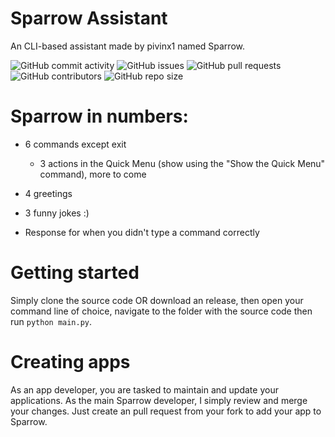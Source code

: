 # Sparrow Assistant
An CLI-based assistant made by pivinx1 named Sparrow.

![GitHub commit activity](https://img.shields.io/github/commit-activity/w/pivinx1/sparrowassistant)
![GitHub issues](https://img.shields.io/github/issues/pivinx1/sparrowassistant)
![GitHub pull requests](https://img.shields.io/github/issues-pr/pivinx1/sparrowassistant)
![GitHub contributors](https://img.shields.io/github/contributors/pivinx1/sparrowassistant)
![GitHub repo size](https://img.shields.io/github/repo-size/pivinx1/sparrowassistant)
# Sparrow in numbers:
- 6 commands except exit
   - 3 actions in the Quick Menu (show using the "Show the Quick Menu" command), more to come
- 4 greetings
- 3 funny jokes :)

- Response for when you didn't type a command correctly
# Getting started
 Simply clone the source code OR download an release, then open your command line of choice, navigate to the folder with the source code then run ```python main.py```.

# Creating apps
 As an app developer, you are tasked to maintain and update your applications. As the main Sparrow developer, I simply review and merge your changes. Just create an pull request from your fork to add your app to Sparrow.


